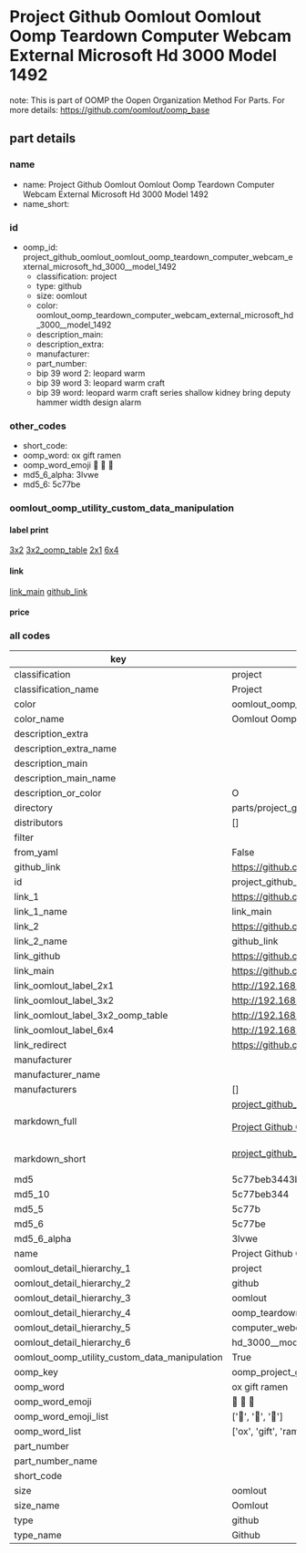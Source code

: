 # Project Github Oomlout Oomlout Oomp Teardown Computer Webcam External Microsoft Hd 3000  Model 1492  

note: This is part of OOMP the Oopen Organization Method For Parts. For more details: https://github.com/oomlout/oomp_base

##  part details





### name
* name: Project Github Oomlout Oomlout Oomp Teardown Computer Webcam External Microsoft Hd 3000  Model 1492
* name_short: 
### id
* oomp_id: project_github_oomlout_oomlout_oomp_teardown_computer_webcam_external_microsoft_hd_3000__model_1492
  * classification: project
  * type: github
  * size: oomlout
  * color: oomlout_oomp_teardown_computer_webcam_external_microsoft_hd_3000__model_1492
  * description_main: 
  * description_extra: 
  * manufacturer: 
  * part_number: 
  * bip 39 word 2: leopard warm
  * bip 39 word 3: leopard warm craft
  * bip 39 word: leopard warm craft series shallow kidney bring deputy hammer width design alarm

### other_codes
* short_code: 
* oomp_word: ox gift ramen
* oomp_word_emoji :ox: :gift: :ramen:
* md5_6_alpha: 3lvwe
* md5_6: 5c77be






### oomlout_oomp_utility_custom_data_manipulation
#### label print
[3x2](http://192.168.1.245:1112/?label=oomp%203lvwe)
[3x2_oomp_table](http://192.168.1.107:1112/?label=oomp%203lvwe)
[2x1](http://192.168.1.242:1112/?label=oomp%203lvwe)
[6x4](http://192.168.1.55:1112/?label=oomp%203lvwe)    

#### link

[link_main](https://github.com/oomlout/oomlout_oomp_current_version_messy/tree/main/parts/project_github_oomlout_oomlout_oomp_teardown_computer_webcam_external_microsoft_hd_3000__model_1492) [github_link](https://github.com/oomlout/oomlout_oomp_part_src/tree/main/parts/project_github_oomlout_oomlout_oomp_teardown_computer_webcam_external_microsoft_hd_3000__model_1492)                             

#### price







### all codes 
| key | value |  
| --- | --- |  
| classification | project |  
| classification_name | Project |  
| color | oomlout_oomp_teardown_computer_webcam_external_microsoft_hd_3000__model_1492 |  
| color_name | Oomlout Oomp Teardown Computer Webcam External Microsoft Hd 3000  Model 1492 |  
| description_extra |  |  
| description_extra_name |  |  
| description_main |  |  
| description_main_name |  |  
| description_or_color | O  |  
| directory | parts/project_github_oomlout_oomlout_oomp_teardown_computer_webcam_external_microsoft_hd_3000__model_1492 |  
| distributors | [] |  
| filter |  |  
| from_yaml | False |  
| github_link | https://github.com/oomlout/oomlout_oomp_part_src/tree/main/parts/project_github_oomlout_oomlout_oomp_teardown_computer_webcam_external_microsoft_hd_3000__model_1492 |  
| id | project_github_oomlout_oomlout_oomp_teardown_computer_webcam_external_microsoft_hd_3000__model_1492 |  
| link_1 | https://github.com/oomlout/oomlout_oomp_current_version_messy/tree/main/parts/project_github_oomlout_oomlout_oomp_teardown_computer_webcam_external_microsoft_hd_3000__model_1492 |  
| link_1_name | link_main |  
| link_2 | https://github.com/oomlout/oomlout_oomp_part_src/tree/main/parts/project_github_oomlout_oomlout_oomp_teardown_computer_webcam_external_microsoft_hd_3000__model_1492 |  
| link_2_name | github_link |  
| link_github | https://github.com/oomlout/oomlout_oomp_teardown_computer_webcam_external_microsoft_hd_3000__model_1492 |  
| link_main | https://github.com/oomlout/oomlout_oomp_current_version_messy/tree/main/parts/project_github_oomlout_oomlout_oomp_teardown_computer_webcam_external_microsoft_hd_3000__model_1492 |  
| link_oomlout_label_2x1 | http://192.168.1.242:1112/?label=oomp%203lvwe |  
| link_oomlout_label_3x2 | http://192.168.1.245:1112/?label=oomp%203lvwe |  
| link_oomlout_label_3x2_oomp_table | http://192.168.1.107:1112/?label=oomp%203lvwe |  
| link_oomlout_label_6x4 | http://192.168.1.55:1112/?label=oomp%203lvwe |  
| link_redirect | https://github.com/oomlout/oomlout_oomp_teardown_computer_webcam_external_microsoft_hd_3000__model_1492 |  
| manufacturer |  |  
| manufacturer_name |  |  
| manufacturers | [] |  
| markdown_full | [project_github_oomlout_oomlout_oomp_teardown_computer_webcam_external_microsoft_hd_3000__model_1492](https://github.com/oomlout/oomlout_oomp_current_version_messy/tree/main/parts/project_github_oomlout_oomlout_oomp_teardown_computer_webcam_external_microsoft_hd_3000__model_1492)<br>[](https://github.com/oomlout/oomlout_oomp_current_version_messy/tree/main/parts/project_github_oomlout_oomlout_oomp_teardown_computer_webcam_external_microsoft_hd_3000__model_1492)<br>[Project Github Oomlout Oomlout Oomp Teardown Computer Webcam External Microsoft Hd 3000  Model 1492](https://github.com/oomlout/oomlout_oomp_current_version_messy/tree/main/parts/project_github_oomlout_oomlout_oomp_teardown_computer_webcam_external_microsoft_hd_3000__model_1492)<br><br> |  
| markdown_short | [project_github_oomlout_oomlout_oomp_teardown_computer_webcam_external_microsoft_hd_3000__model_1492](https://github.com/oomlout/oomlout_oomp_current_version_messy/tree/main/parts/project_github_oomlout_oomlout_oomp_teardown_computer_webcam_external_microsoft_hd_3000__model_1492)<br><br> |  
| md5 | 5c77beb3443b4385e9e28c40643dcc02 |  
| md5_10 | 5c77beb344 |  
| md5_5 | 5c77b |  
| md5_6 | 5c77be |  
| md5_6_alpha | 3lvwe |  
| name | Project Github Oomlout Oomlout Oomp Teardown Computer Webcam External Microsoft Hd 3000  Model 1492 |  
| oomlout_detail_hierarchy_1 | project |  
| oomlout_detail_hierarchy_2 | github |  
| oomlout_detail_hierarchy_3 | oomlout |  
| oomlout_detail_hierarchy_4 | oomp_teardown |  
| oomlout_detail_hierarchy_5 | computer_webcam_external_microsoft |  
| oomlout_detail_hierarchy_6 | hd_3000__model_1492 |  
| oomlout_oomp_utility_custom_data_manipulation | True |  
| oomp_key | oomp_project_github_oomlout_oomlout_oomp_teardown_computer_webcam_external_microsoft_hd_3000__model_1492 |  
| oomp_word | ox gift ramen |  
| oomp_word_emoji | :ox: :gift: :ramen: |  
| oomp_word_emoji_list | [':ox:', ':gift:', ':ramen:'] |  
| oomp_word_list | ['ox', 'gift', 'ramen'] |  
| part_number |  |  
| part_number_name |  |  
| short_code |  |  
| size | oomlout |  
| size_name | Oomlout |  
| type | github |  
| type_name | Github |  
